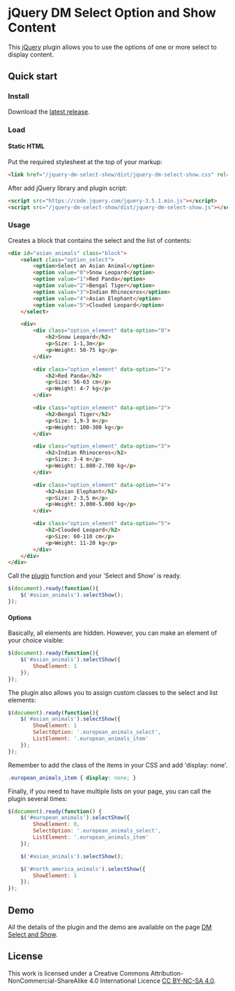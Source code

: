 # jQuery DM Select Option and Show Content

This [jQuery](https://jquery.com/) plugin allows you to use the options of one or more select to display content.

## Quick start

### Install

Download the [latest release](https://github.com/davidemancuso/jquery-dm-select-show/releases).

### Load

#### Static HTML

Put the required stylesheet at the top of your markup:

```html
<link href="/jquery-dm-select-show/dist/jquery-dm-select-show.css" rel="stylesheet" type="text/css" media="all">
```

After add jQuery library and plugin script:

```html
<script src="https://code.jquery.com/jquery-3.5.1.min.js"></script>
<script src="/jquery-dm-select-show/dist/jquery-dm-select-show.js"></script>
```

### Usage

Creates a block that contains the select and the list of contents:

```html
<div id="asian_animals" class="block">
    <select class="option_select">
        <option>Select an Asian Animal</option>
        <option value="0">Snow Leopard</option>
        <option value="1">Red Panda</option>
        <option value="2">Bengal Tiger</option>
        <option value="3">Indian Rhinoceros</option>
        <option value="4">Asian Elephant</option>
        <option value="5">Clouded Leopard</option>
    </select>

    <div>
        <div class="option_element" data-option="0">
            <h2>Snow Leopard</h2>
            <p>Size: 1-1,3m</p>
            <p>Weight: 50-75 kg</p>
        </div>

        <div class="option_element" data-option="1">
            <h2>Red Panda</h2>
            <p>Size: 56-63 cm</p>
            <p>Weight: 4-7 kg</p>
        </div>

        <div class="option_element" data-option="2">
            <h2>Bengal Tiger</h2>
            <p>Size: 1,9-3 m</p>
            <p>Weight: 100-300 kg</p>
        </div>

        <div class="option_element" data-option="3">
            <h2>Indian Rhinoceros</h2>
            <p>Size: 3-4 m</p>
            <p>Weight: 1.800-2.700 kg</p>
        </div>

        <div class="option_element" data-option="4">
            <h2>Asian Elephant</h2>
            <p>Size: 2-3,5 m</p>
            <p>Weight: 3.000-5.000 kg</p>
        </div>

        <div class="option_element" data-option="5">
            <h2>Clouded Leopard</h2>
            <p>Size: 60-110 cm</p>
            <p>Weight: 11-20 kg</p>
        </div>
    </div>
</div>
```

Call the [plugin](https://learn.jquery.com/plugins/) function and your 'Select and Show' is ready.

```javascript
$(document).ready(function(){
    $('#asian_animals').selectShow();
});
```

#### Options

Basically, all elements are hidden. However, you can make an element of your choice visible:

```javascript
$(document).ready(function(){
    $('#asian_animals').selectShow({
        ShowElement: 1
    });
});
```

The plugin also allows you to assign custom classes to the select and list elements:

```javascript
$(document).ready(function(){
    $('#asian_animals').selectShow({
        ShowElement: 1
        SelectOption: '.european_animals_select',
        ListElement: '.european_animals_item'
    });
});
```

Remember to add the class of the items in your CSS and add 'display: none'.

```css
.european_animals_item { display: none; }
```

Finally, if you need to have multiple lists on your page, you can call the plugin several times:

```javascript
$(document).ready(function() {
    $('#european_animals').selectShow({
        ShowElement: 0,
        SelectOption: '.european_animals_select',
        ListElement: '.european_animals_item'
    });

    $('#asian_animals').selectShow();

    $('#north_america_animals').selectShow({
        ShowElement: 1
    });
});
```

## Demo

All the details of the plugin and the demo are available on the page [DM Select and Show](https://davidemancuso.studio/plugins/dm-select-show/).

## License

This work is licensed under a Creative Commons Attribution-NonCommercial-ShareAlike 4.0 International Licence [CC BY-NC-SA 4.0](LICENSE).
